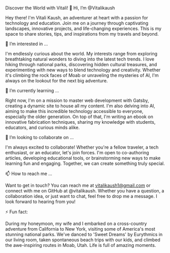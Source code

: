 Discover the World with Vitali!
👋 Hi, I’m @Vitalikaush

Hey there! I'm Vitali Kaush, an adventurer at heart with a passion for technology and education. Join me on a journey through captivating landscapes, innovative projects, and life-changing experiences. This is my space to share stories, tips, and inspirations from my travels and beyond.

👀 I’m interested in ...

I'm endlessly curious about the world. My interests range from exploring breathtaking natural wonders to diving into the latest tech trends. I love hiking through national parks, discovering hidden cultural treasures, and experimenting with new ways to blend technology and creativity. Whether it's climbing the rock faces of Moab or unraveling the mysteries of AI, I'm always on the lookout for the next big adventure.

🌱 I’m currently learning ...

Right now, I'm on a mission to master web development with Gatsby, creating a dynamic site to house all my content. I'm also delving into AI, aiming to make this incredible technology accessible to everyone, especially the older generation. On top of that, I'm writing an ebook on innovative fabrication techniques, sharing my knowledge with students, educators, and curious minds alike.

💞️ I’m looking to collaborate on ...

I'm always excited to collaborate! Whether you're a fellow traveler, a tech enthusiast, or an educator, let's join forces. I'm open to co-authoring articles, developing educational tools, or brainstorming new ways to make learning fun and engaging. Together, we can create something truly special.

📫 How to reach me ...

Want to get in touch? You can reach me at vitalikaush1@gmail.com or connect with me on GitHub at @vitalikaush. Whether you have a question, a collaboration idea, or just want to chat, feel free to drop me a message. I look forward to hearing from you!

⚡ Fun fact:

During my honeymoon, my wife and I embarked on a cross-country adventure from California to New York, visiting some of America's most stunning national parks. We've danced to 'Sweet Dreams' by Eurythmics in our living room, taken spontaneous beach trips with our kids, and climbed the awe-inspiring routes in Moab, Utah. Life is full of amazing moments.
